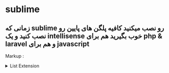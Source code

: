 # sublime

## زمانی که sublime رو نصب میکنید کافیه پلگن های پایین رو نصب کنید و یک intellisense خوب بگیرید هم برای php & laravel  و هم برای javascript

Markup : <details>
           <summary>List Extension</summary>
           <p>LSP</p>
           <p>LSP-intelephense</p>
           <p>LSP-typescript</p>
           <p>Laravel Blade Spacer</p>
           <p>jsFormat</p>
           <p>jsPrettier</p>
           <p>Material theme</p>
           <p>package control</p>
           <p>php cs fixer</p>
           <p>quick file creator</p>
           <p>terminus</p>
           <p>vintagious</p>
         </details>
